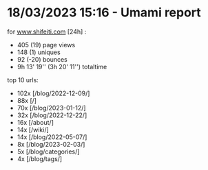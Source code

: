 # 18/03/2023 15:16 - Umami report
for www.shifeiti.com [24h] :

 - 405 (19) page views
 - 148 (1) uniques
 - 92 (-20) bounces
 - 9h 13' 19'' (3h 20' 11'') totaltime


top 10 urls:
 - 102x [/blog/2022-12-09/]
 - 88x [/]
 - 70x [/blog/2023-01-12/]
 - 32x [/blog/2022-12-22/]
 - 16x [/about/]
 - 14x [/wiki/]
 - 14x [/blog/2022-05-07/]
 - 8x [/blog/2023-02-03/]
 - 5x [/blog/categories/]
 - 4x [/blog/tags/]


